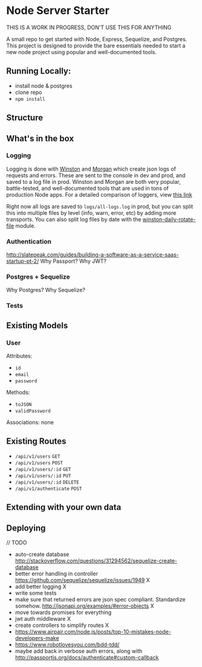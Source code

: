 # Node Server Starter

THIS IS A WORK IN PROGRESS, DON'T USE THIS FOR ANYTHING

A small repo to get started with Node, Express, Sequelize, and Postgres. This project is designed to provide the bare essentials needed to start a new node project using popular and well-documented tools.

## Running Locally:
- install node & postgres
- clone repo
- `npm install`

## Structure

## What's in the box
### Logging
Logging is done with [Winston](https://github.com/winstonjs/winston) and [Morgan](https://github.com/expressjs/morgan) which create json logs of requests and errors. These are sent to the console in dev and prod, and saved to a log file in prod. Winston and Morgan are both very popular, battle-tested, and well-documented tools that are used in tons of production Node apps. For a detailed comparison of loggers, view [this link](https://www.loggly.com/ultimate-guide/node-logging-basics/)

Right now all logs are saved to `logs/all-logs.log` in prod, but you can split this into multiple files by level (info, warn, error, etc) by adding more transports. You can also split log files by date with the [winston-daily-rotate-file](https://github.com/winstonjs/winston-daily-rotate-file) module.

### Authentication
http://slatepeak.com/guides/building-a-software-as-a-service-saas-startup-pt-2/
Why Passport?
Why JWT?

### Postgres + Sequelize
Why Postgres?
Why Sequelize?

### Tests

## Existing Models
### User
Attributes:
- `id`
- `email`
- `password`

Methods:
- `toJSON`
- `validPassword`

Associations: none

## Existing Routes
- `/api/v1/users` `GET`
- `/api/v1/users` `POST`
- `/api/v1/users/:id` `GET`
- `/api/v1/users/:id` `PUT`
- `/api/v1/users/:id` `DELETE`
- `/api/v1/authenticate` `POST`


## Extending with your own data

## Deploying


// TODO
- auto-create database http://stackoverflow.com/questions/31294562/sequelize-create-database
- better error handling in controller https://github.com/sequelize/sequelize/issues/1949 X
- add better logging X
- write some tests
- make sure that returned errors are json spec compliant. Standardize somehow. http://jsonapi.org/examples/#error-objects X
- move towards promises for everything
- jwt auth middleware X
- create controllers to simplify routes X
- https://www.airpair.com/node.js/posts/top-10-mistakes-node-developers-make
- https://www.robotlovesyou.com/bdd-tdd/
- maybe add back in verbose auth errors, along with http://passportjs.org/docs/authenticate#custom-callback
